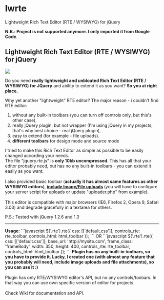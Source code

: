# lwrte
Lightweight Rich Text Editor (RTE / WYSIWYG) for jQuery

<b>N.B.: Project is not supported anymore. I only imported it from Google Code.</b>

<h2>Lightweight Rich Text Editor (RTE / WYSIWYG) for jQuery</h2>
<img src="http://lwrte.googlecode.com/files/screenshot.jpg">
<br>
<p>Do you need <b>really lightweight and unbloated Rich Text Editor (RTE / WYSIWYG) for JQuery</b> and ability to extend it as you want? <b>So you at right place.</b></p>
<p>Why yet another "lightweight" RTE editor? The major reason - i couldn't find RTE editor:
<ol>
	<li>without any built-in toolbars (you can turn off controls only, but this's other case), </li>
	<li>really jQuery plugin, but not wrapper (I'm using jQuery in my projects, that's why best choice - real jQuery plugin),</li>
	<li>easy to extend (for example - file uploads).</li>
	<li><b>different toolbars</b> for design mode and source mode</li>
</ol>

I tried to make this Rich Text Editor as simple as possible to be easily changed according your needs. <br/>
The file "jquery.rte.js" is <b>only 10kb uncompressed</b>. This has all that your editor probably need, but has no any built-in toolbars - you can extend it easily as you want. <br/>
<br/>
I also provided basic toolbar (<b>actually it has almost same features as other WYSIWYG editors</b>), <b><u>include Image/File uploads</u></b> (you will have to configure your server script for uploads or update "uploader.php" from example).
<br/><br/>
This editor is compatible with major browsers (IE6, Firefox 2, Opera 9, Safari 3.03) and degrade gracefully in a textarea for others.</p>
<p>P.S.: Tested with jQuery 1.2.6 and 1.3</p>
<hr>
<b>Usage:</b>
```javascript
	$('.rte').rte({
		css: [['default.css']],
		controls_rte: rte_toolbar,
		controls_html: html_toolbar
	});
```
OR
```javascript
	$('.rte').rte({
		css: [['default.css']],
		base_url: 'http://mysite.com',
		frame_class: 'frameBody',
		width: 350,
		height: 400,
		controls_rte: rte_toolbar,
		controls_html: html_toolbar
	});
```
<b>Plugin has no any built-in toolbars, so you have to provide it. Lucky, I created one (with almost any feature that you probably will need, include image uploads and file attachments), so you can use it :)</b> 
<br><br>
Plugin has only RTE/WYSIWYG editor's API, but no any controls/toobars. In that way you can use own specific version of editor for projects.
<br><br>
Check Wiki for documentation and API.
